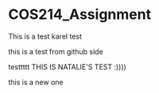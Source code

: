 # COS214_Assignment

This is a test
karel test


this is a test from github side

testtttt
THIS IS NATALIE'S TEST :))))


this is a new one 
